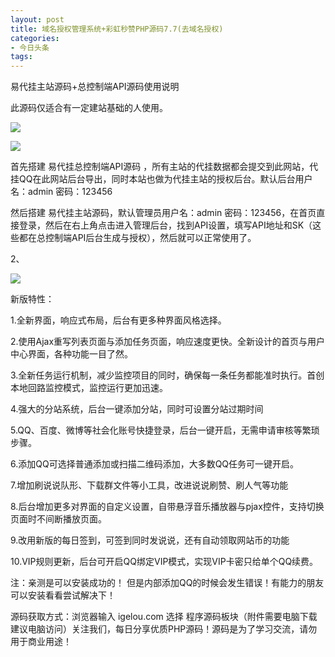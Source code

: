 ```yaml
---
layout: post
title: 域名授权管理系统+彩虹秒赞PHP源码7.7(去域名授权)
categories:
- 今日头条
tags:
---
```

易代挂主站源码+总控制端API源码使用说明

此源码仅适合有一定建站基础的人使用。

![](http://p3.pstatp.com/large/96f0008eb6d612966f5)

![](http://p3.pstatp.com/large/9e10000cf4e37d7c4f5)

首先搭建 易代挂总控制端API源码 ，所有主站的代挂数据都会提交到此网站，代挂QQ在此网站后台导出，同时本站也做为代挂主站的授权后台。默认后台用户名：admin 密码：123456

然后搭建 易代挂主站源码，默认管理员用户名：admin 密码：123456，在首页直接登录，然后在右上角点击进入管理后台，找到API设置，填写API地址和SK（这些都在总控制端API后台生成与授权），然后就可以正常使用了。

2、

![](http://p3.pstatp.com/large/9df000072181a2594f8)

新版特性：

1.全新界面，响应式布局，后台有更多种界面风格选择。

2.使用Ajax重写列表页面与添加任务页面，响应速度更快。全新设计的首页与用户中心界面，各种功能一目了然。

3.全新任务运行机制，减少监控项目的同时，确保每一条任务都能准时执行。首创本地回路监控模式，监控运行更加迅速。

4.强大的分站系统，后台一键添加分站，同时可设置分站过期时间

5.QQ、百度、微博等社会化账号快捷登录，后台一键开启，无需申请审核等繁琐步骤。

6.添加QQ可选择普通添加或扫描二维码添加，大多数QQ任务可一键开启。

7.增加刷说说队形、下载群文件等小工具，改进说说刷赞、刷人气等功能

8.后台增加更多对界面的自定义设置，自带悬浮音乐播放器与pjax控件，支持切换页面时不间断播放页面。

9.改用新版的每日签到，可签到同时发说说，还有自动领取网站币的功能

10.VIP规则更新，后台可开启QQ绑定VIP模式，实现VIP卡密只给单个QQ续费。

注：亲测是可以安装成功的！ 但是内部添加QQ的时候会发生错误！有能力的朋友可以安装看看尝试解决下！

源码获取方式：浏览器输入 igelou.com 选择 程序源码板块（附件需要电脑下载建议电脑访问）关注我们，每日分享优质PHP源码！源码是为了学习交流，请勿用于商业用途！